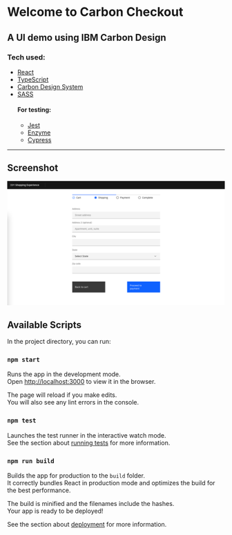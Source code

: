# Welcome to Carbon Checkout

## A UI demo using IBM Carbon Design

### Tech used:
- [React](https://reactjs.org)
- [TypeScript](https://www.typescriptlang.org/)
- [Carbon Design System](https://carbondesignsystem.com)
- [SASS](https://sass-lang.com/)
  #### For testing:
  - [Jest](https://jestjs.io/)
  - [Enzyme](https://enzymejs.github.io/enzyme/)
  - [Cypress](https://cypress.io)

---

## Screenshot

![screenshot](screenshot.png)

## Available Scripts

In the project directory, you can run:

### `npm start`

Runs the app in the development mode.\
Open [http://localhost:3000](http://localhost:3000) to view it in the browser.

The page will reload if you make edits.\
You will also see any lint errors in the console.

### `npm test`

Launches the test runner in the interactive watch mode.\
See the section about [running tests](https://facebook.github.io/create-react-app/docs/running-tests) for more information.

### `npm run build`

Builds the app for production to the `build` folder.\
It correctly bundles React in production mode and optimizes the build for the best performance.

The build is minified and the filenames include the hashes.\
Your app is ready to be deployed!

See the section about [deployment](https://facebook.github.io/create-react-app/docs/deployment) for more information.

